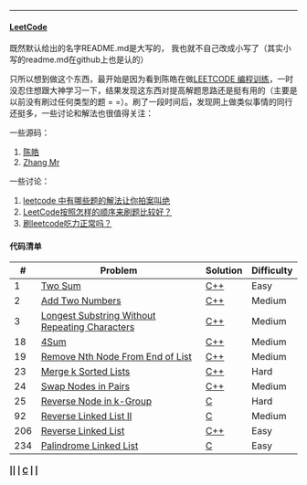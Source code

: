 
---
#### [LeetCode](https://leetcode.com/problemset/algorithms/)

既然默认给出的名字README.md是大写的， 我也就不自己改成小写了（其实小写的readme.md在github上也是认的）

只所以想到做这个东西，最开始是因为看到陈皓在做[LEETCODE 编程训练](http://www.coolshell.cn/articles/12052.html)，一时没忍住想跟大神学习一下，结果发现这东西对提高解题思路还是挺有用的（主要是以前没有刷过任何类型的题 =  =）。刷了一段时间后，发现网上做类似事情的同行还挺多，一些讨论和解法也很值得关注：

一些源码：

1. [陈皓](https://github.com/haoel/leetcode)
2. [Zhang Mr](https://github.com/gzwl/leetcode)

一些讨论：

1. [leetcode 中有哪些题的解法让你拍案叫绝](https://www.zhihu.com/question/35485418)
2. [LeetCode按照怎样的顺序来刷题比较好？](https://www.zhihu.com/question/36738189)
3. [刷leetcode吃力正常吗？](https://www.zhihu.com/question/31092580)

#### 代码清单

|#   | Problem   | Solution  | Difficulty	|
|--	 |--		    |--			|--             |
|1	 | [Two Sum](https://leetcode.com/problems/two-sum/)  | [C++](https://github.com/lixianmin/leetcode/tree/master/algorithms/two-sum) | Easy |
|2	 | [Add Two Numbers](https://leetcode.com/problems/add-two-numbers) | [C++](https://github.com/lixianmin/leetcode/tree/master/algorithms/add-two-numbers) | Medium |
|3   | [Longest Substring Without Repeating Characters](https://leetcode.com/problems/longest-substring-without-repeating-characters/)| [C++](algorithms/longest-substring-without-repeating-characters) | Medium |
|18	 | [4Sum](https://leetcode.com/problems/4sum) | [C++](https://github.com/lixianmin/leetcode/tree/master/algorithms/4sum)| Medium	|
|19  | [Remove Nth Node From End of List](https://github.com/lixianmin/leetcode/tree/master/algorithms/remove-nth-node-from-end-of-list) | [C++](https://github.com/lixianmin/leetcode/tree/master/algorithms/remove-nth-node-from-end-of-list) | Medium |
|23	 | [Merge k Sorted Lists](https://leetcode.com/problems/merge-k-sorted-lists/)  | [C++](https://github.com/lixianmin/leetcode/tree/master/algorithms/merge-k-sorted-lists) | Hard |
|24	 | [Swap Nodes in Pairs](https://leetcode.com/problems/swap-nodes-in-pairs/) | [C++](https://github.com/lixianmin/leetcode/tree/master/algorithms/swap-nodes-in-pairs) | Medium |
|25	 | [Reverse Node in k-Group](https://leetcode.com/problems/reverse-nodes-in-k-group/) | [C](https://github.com/lixianmin/leetcode/tree/master/algorithms/reverse-nodes-in-k-group) | Hard |
|92	 | [Reverse Linked List II](https://leetcode.com/problems/reverse-linked-list-ii) | [C](https://github.com/lixianmin/leetcode/tree/master/algorithms/reverse-linked-list-ii) | Medium |
|206 | [Reverse Linked List](https://leetcode.com/problems/reverse-linked-list/)| [C++](https://github.com/lixianmin/leetcode/tree/master/algorithms/reverse-linked-list) | Easy |
|234 | [Palindrome Linked List](https://leetcode.com/problems/palindrome-linked-list/)| [C](https://github.com/lixianmin/leetcode/tree/master/algorithms/palindrome-linked-list) | Easy |

#### || []()| [C]() | |

